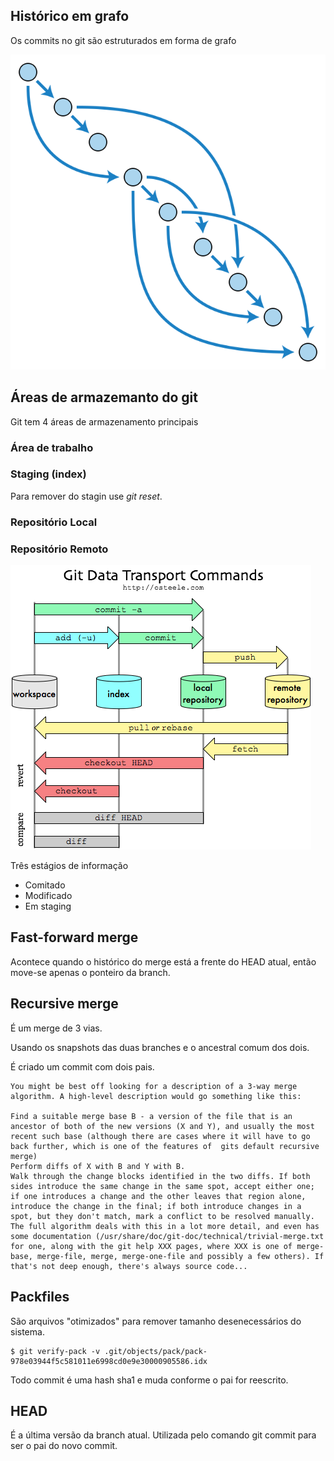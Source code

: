Histórico em grafo
------------------

Os commits no git são estruturados em forma de grafo

![Grafo acíclico](direct-acyclic-graph.svg)

Áreas de armazemanto do git
---------------------------

Git tem 4 áreas de armazenamento principais

### Área de trabalho
### Staging (index)

Para remover do stagin use *git reset*.

### Repositório Local
### Repositório Remoto

![Comandos de trasporte e áreas de armazenamento](git-transport.png)

Três estágios de informação

- Comitado
- Modificado
- Em staging

Fast-forward merge
------------------

Acontece quando o histórico do merge está a frente do HEAD atual,
então move-se apenas o ponteiro da branch.


Recursive merge
---------------

É um merge de 3 vias.

Usando os snapshots das duas branches e o ancestral comum dos
dois.

É criado um commit com dois pais.

```
You might be best off looking for a description of a 3-way merge algorithm. A high-level description would go something like this:

Find a suitable merge base B - a version of the file that is an ancestor of both of the new versions (X and Y), and usually the most recent such base (although there are cases where it will have to go back further, which is one of the features of  gits default recursive merge)
Perform diffs of X with B and Y with B.
Walk through the change blocks identified in the two diffs. If both sides introduce the same change in the same spot, accept either one; if one introduces a change and the other leaves that region alone, introduce the change in the final; if both introduce changes in a spot, but they don't match, mark a conflict to be resolved manually.
The full algorithm deals with this in a lot more detail, and even has some documentation (/usr/share/doc/git-doc/technical/trivial-merge.txt for one, along with the git help XXX pages, where XXX is one of merge-base, merge-file, merge, merge-one-file and possibly a few others). If that's not deep enough, there's always source code...
```

Packfiles
---------

São arquivos "otimizados" para remover tamanho desenecessários do
sistema.


```
$ git verify-pack -v .git/objects/pack/pack-978e03944f5c581011e6998cd0e9e30000905586.idx

```

Todo commit é uma hash sha1 e muda conforme o pai for reescrito.

HEAD
----

É a última versão da branch atual.
Utilizada pelo comando git commit para ser o pai do novo commit.
